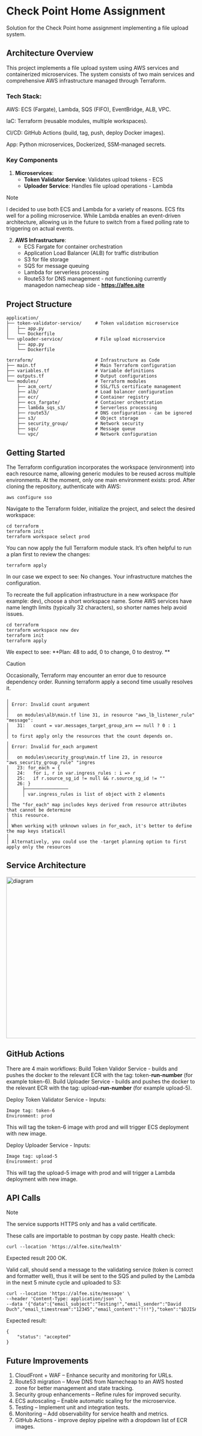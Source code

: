 # Check Point Home Assignment

Solution for the Check Point home assignment implementing a file upload system.

## Architecture Overview

This project implements a file upload system using AWS services and containerized microservices.
The system consists of two main services and comprehensive AWS infrastructure managed through Terraform.

### Tech Stack:
AWS: ECS (Fargate), Lambda, SQS (FIFO), EventBridge, ALB, VPC.

IaC: Terraform (reusable modules, multiple workspaces).

CI/CD: GitHub Actions (build, tag, push, deploy Docker images).

App: Python microservices, Dockerized, SSM-managed secrets.

### Key Components

1. **Microservices**:
   - **Token Validator Service**: Validates upload tokens - ECS
   - **Uploader Service**: Handles file upload operations - Lambda

> [!NOTE]
> I decided to use both ECS and Lambda for a variety of reasons. ECS fits well for a polling microservice.
> While Lambda enables an event-driven architecture, allowing us in the future to switch from a fixed polling rate to triggering on actual events.

2. **AWS Infrastructure**:
   - ECS Fargate for container orchestration
   - Application Load Balancer (ALB) for traffic distribution
   - S3 for file storage
   - SQS for message queuing
   - Lambda for serverless processing
   - Route53 for DNS management - not functioning currently managedon namecheap side  - **https://alfee.site**

## Project Structure

```
application/
├── token-validator-service/     # Token validation microservice
│   ├── app.py
│   └── Dockerfile
└── uploader-service/            # File upload microservice
    ├── app.py
    └── Dockerfile

terraform/                       # Infrastructure as Code
├── main.tf                      # Main Terraform configuration
├── variables.tf                 # Variable definitions
├── outputs.tf                   # Output configurations
└── modules/                     # Terraform modules
    ├── acm_cert/                # SSL/TLS certificate management
    ├── alb/                     # Load balancer configuration
    ├── ecr/                     # Container registry
    ├── ecs_fargate/             # Container orchestration
    ├── lambda_sqs_s3/           # Serverless processing
    ├── route53/                 # DNS configuration - can be ignored
    ├── s3/                      # Object storage
    ├── security_group/          # Network security
    ├── sqs/                     # Message queue
    └── vpc/                     # Network configuration
```

## Getting Started
The Terraform configuration incorporates the workspace (environment) into each resource name, allowing generic modules to be reused across multiple environments.
At the moment, only one main environment exists: prod.
After cloning the repository, authenticate with AWS:
```
aws configure sso
```
Navigate to the Terraform folder, initialize the project, and select the desired workspace:
```
cd terraform
terraform init
terraform workspace select prod
```
You can now apply the full Terraform module stack. It’s often helpful to run a plan first to review the changes:
```
terraform apply 
```
In our case we expect to see:
No changes. Your infrastructure matches the configuration.

To recreate the full application infrastructure in a new workspace (for example: dev), choose a short workspace name. Some AWS services have name length limits (typically 32 characters), so shorter names help avoid issues.
```
cd terraform
terraform workspace new dev 
terraform init
terraform apply
```
We expect to see:
**Plan: 48 to add, 0 to change, 0 to destroy.
**
> [!CAUTION]
> Occasionally, Terraform may encounter an error due to resource dependency order. Running terraform apply a second time usually resolves it.
```
╷
│ Error: Invalid count argument
│
│   on modules\alb\main.tf line 31, in resource "aws_lb_listener_rule" "message":
│   31:   count = var.messages_target_group_arn == null ? 0 : 1
│
│ to first apply only the resources that the count depends on.
╷
│ Error: Invalid for_each argument
│
│   on modules\security_group\main.tf line 23, in resource "aws_security_group_rule" "ingres
│   23: for_each = {
│   24:   for i, r in var.ingress_rules : i => r
│   25:   if r.source_sg_id != null && r.source_sg_id != ""
│   26: }
│     ├────────────────
│     │ var.ingress_rules is list of object with 2 elements
│
│ The "for_each" map includes keys derived from resource attributes that cannot be determine
│ this resource.
│
│ When working with unknown values in for_each, it's better to define the map keys staticall
│
│ Alternatively, you could use the -target planning option to first apply only the resources
```
## Service Architecture

<img width="651" height="428" alt="diagram" src="https://github.com/user-attachments/assets/0b415db0-33ac-4b12-b96d-e897d8e5043e" />



## GitHub Actions 
There are 4 main workflows: 
Build Token Validor Service - builds and pushes the docker to the relevant ECR with the tag: token-**run-number** (for example token-6). 
Build Uploader Service - builds and pushes the docker to the relevant ECR with the tag: upload-**run-number** (for example upload-5). 

Deploy Token Validator Service - Inputs:  
```
Image tag: token-6
Environment: prod
```
This will tag the token-6 image with prod and will trigger ECS deployment with new image.

Deploy Uploader Service - Inputs:
```
Image tag: upload-5
Environment: prod
```
This will tag the upload-5 image with prod and will trigger a Lambda deployment with new image.

## API Calls
> [!NOTE]
> The service supports HTTPS only and has a valid certificate.

These calls are importable to postman by copy paste.
Health check:
```
curl --location 'https://alfee.site/health'
```
Expected result 200 OK. 

Valid call, should send a message to the validating service (token is correct and formatter well), thus it will be sent to the SQS and pulled by the Lambda in the next 5 minute cycle and uploaded to S3: 
```
curl --location 'https://alfee.site/message' \
--header 'Content-Type: application/json' \
--data '{"data":{"email_subject":"Testing!","email_sender":"David Duch","email_timestream":"12345","email_content":"!!!"},"token":"$DJISA<$#45ex3RtYr"}'
```
Expected result:
```
{
    "status": "accepted"
}
```

## Future Improvements
1. CloudFront + WAF – Enhance security and monitoring for URLs.
2. Route53 migration – Move DNS from Namecheap to an AWS hosted zone for better management and state tracking.
3. Security group enhancements – Refine rules for improved security.
4. ECS autoscaling – Enable automatic scaling for the microservice.
5. Testing – Implement unit and integration tests.
6. Monitoring – Add observability for service health and metrics.
7. GitHub Actions - improve deploy pipeline with a dropdown list of ECR images. 
